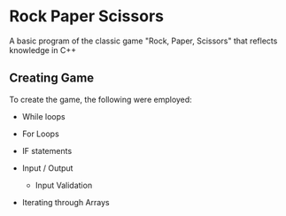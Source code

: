 # Rock Paper Scissors

A basic program of the classic game "Rock, Paper, Scissors" that reflects knowledge in C++

## Creating Game

To create the game, the following were employed:

- While loops
- For Loops
- IF statements
- Input / Output
  - Input Validation
  
- Iterating through Arrays
